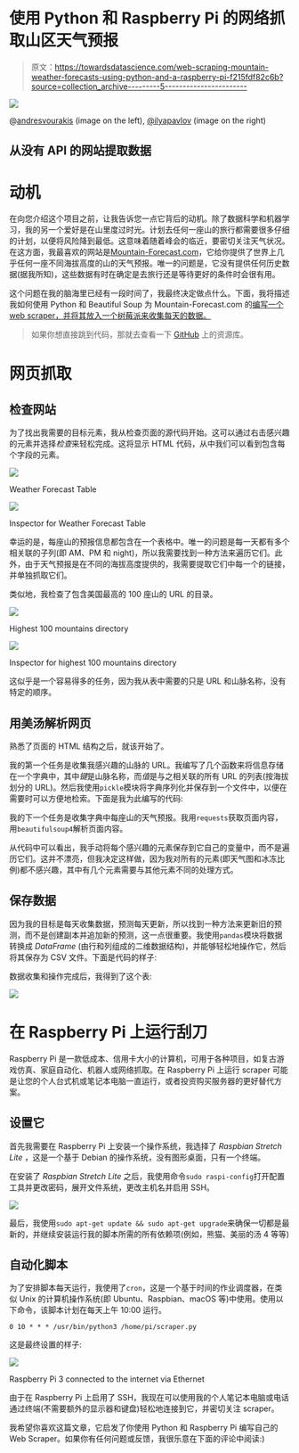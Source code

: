 # 使用 Python 和 Raspberry Pi 的网络抓取山区天气预报

> 原文：<https://towardsdatascience.com/web-scraping-mountain-weather-forecasts-using-python-and-a-raspberry-pi-f215fdf82c6b?source=collection_archive---------5----------------------->

![](img/eb7ba9d80b79b62ed9d476677e42c9bb.png)

@[andresvourakis](http://andresvourakis.com) (image on the left), [@ilyapavlov](https://unsplash.com/@ilyapavlov) (image on the right)

## 从没有 API 的网站提取数据

# 动机

在向您介绍这个项目之前，让我告诉您一点它背后的动机。除了数据科学和机器学习，我的另一个爱好是在山里度过时光。计划去任何一座山的旅行都需要很多仔细的计划，以便将风险降到最低。这意味着随着峰会的临近，要密切关注天气状况。在这方面，我最喜欢的网站是[Mountain-Forecast.com](https://www.mountain-forecast.com)，它给你提供了世界上几乎任何一座不同海拔高度的山的天气预报。唯一的问题是，它没有提供任何历史数据(据我所知)，这些数据有时在确定是去旅行还是等待更好的条件时会很有用。

这个问题在我的脑海里已经有一段时间了，我最终决定做点什么。下面，我将描述我如何使用 Python 和 Beautiful Soup 为 Mountain-Forecast.com 的[编写一个 web scraper，并将其放入一个树莓派来收集每天的数据。](https://www.mountain-forecast.com)

> 如果你想直接跳到代码，那就去查看一下 [GitHub](https://github.com/avourakis/Mountain-Forecast-Web-Scraper) 上的资源库。

# 网页抓取

## 检查网站

为了找出我需要的目标元素，我从检查页面的源代码开始。这可以通过右击感兴趣的元素并选择*检查*来轻松完成。这将显示 HTML 代码，从中我们可以看到包含每个字段的元素。

![](img/bf85339c3c121562511ca9a571904961.png)

Weather Forecast Table

![](img/427e8c8fdec3e65eded0d0df510c8726.png)

Inspector for Weather Forecast Table

幸运的是，每座山的预报信息都包含在一个表格中。唯一的问题是每一天都有多个相关联的子列(即 AM、PM 和 night)，所以我需要找到一种方法来遍历它们。此外，由于天气预报是在不同的海拔高度提供的，我需要提取它们中每一个的链接，并单独抓取它们。

类似地，我检查了包含美国最高的 100 座山的 URL 的目录。

![](img/3adc55d9562244e8d71309733dd05166.png)

Highest 100 mountains directory

![](img/932173a8f8fef3a074683c4e183cdbb8.png)

Inspector for highest 100 mountains directory

这似乎是一个容易得多的任务，因为我从表中需要的只是 URL 和山脉名称，没有特定的顺序。

## 用美汤解析网页

熟悉了页面的 HTML 结构之后，就该开始了。

我的第一个任务是收集我感兴趣的山脉的 URL。我编写了几个函数来将信息存储在一个字典中，其中*键*是山脉名称，而*值*是与之相关联的所有 URL 的列表(按海拔划分的 URL)。然后我使用`pickle`模块将字典序列化并保存到一个文件中，以便在需要时可以方便地检索。下面是我为此编写的代码:

我的下一个任务是收集字典中每座山的天气预报。我用`requests`获取页面内容，用`beautifulsoup4`解析页面内容。

从代码中可以看出，我手动将每个感兴趣的元素保存到它自己的变量中，而不是遍历它们。这并不漂亮，但我决定这样做，因为我对所有的元素(即天气图和冰冻比例)都不感兴趣，其中有几个元素需要与其他元素不同的处理方式。

## 保存数据

因为我的目标是每天收集数据，预测每天更新，所以找到一种方法来更新旧的预测，而不是创建副本并追加新的预测，这一点很重要。我使用`pandas`模块将数据转换成 *DataFrame* (由行和列组成的二维数据结构)，并能够轻松地操作它，然后将其保存为 CSV 文件。下面是代码的样子:

数据收集和操作完成后，我得到了这个表:

![](img/6375ebea9686116ccb6b76ac12e9a6dc.png)

# 在 Raspberry Pi 上运行刮刀

Raspberry Pi 是一款低成本、信用卡大小的计算机，可用于各种项目，如复古游戏仿真、家庭自动化、机器人或网络抓取。在 Raspberry Pi 上运行 scraper 可能是让您的个人台式机或笔记本电脑一直运行，或者投资购买服务器的更好替代方案。

## 设置它

首先我需要在 Raspberry Pi 上安装一个操作系统，我选择了 *Raspbian Stretch Lite* ，这是一个基于 Debian 的操作系统，没有图形桌面，只有一个终端。

在安装了 *Raspbian Stretch Lite* 之后，我使用命令`sudo raspi-config`打开配置工具并更改密码，展开文件系统，更改主机名并启用 SSH。

![](img/5a5ec618bea73512c2d9ae875723bff7.png)

最后，我使用`sudo apt-get update && sudo apt-get upgrade`来确保一切都是最新的，并继续安装运行我的脚本所需的所有依赖项(例如，熊猫、美丽的汤 4 等等)

## 自动化脚本

为了安排脚本每天运行，我使用了`cron`，这是一个基于时间的作业调度器，在类似 Unix 的计算机操作系统(即 Ubuntu、Raspbian、macOS 等)中使用。使用以下命令，该脚本计划在每天上午 10:00 运行。

`0 10 * * * /usr/bin/python3 /home/pi/scraper.py`

这是最终设置的样子:

![](img/19f9b86e47cd4e99297d688e2b87ebbe.png)

Raspberry Pi 3 connected to the internet via Ethernet

由于在 Raspberry Pi 上启用了 SSH，我现在可以使用我的个人笔记本电脑或电话通过终端(不需要额外的显示器和键盘)轻松地连接到它，并密切关注 scraper。

我希望你喜欢这篇文章，它启发了你使用 Python 和 Raspberry Pi 编写自己的 Web Scraper。如果你有任何问题或反馈，我很乐意在下面的评论中阅读:)